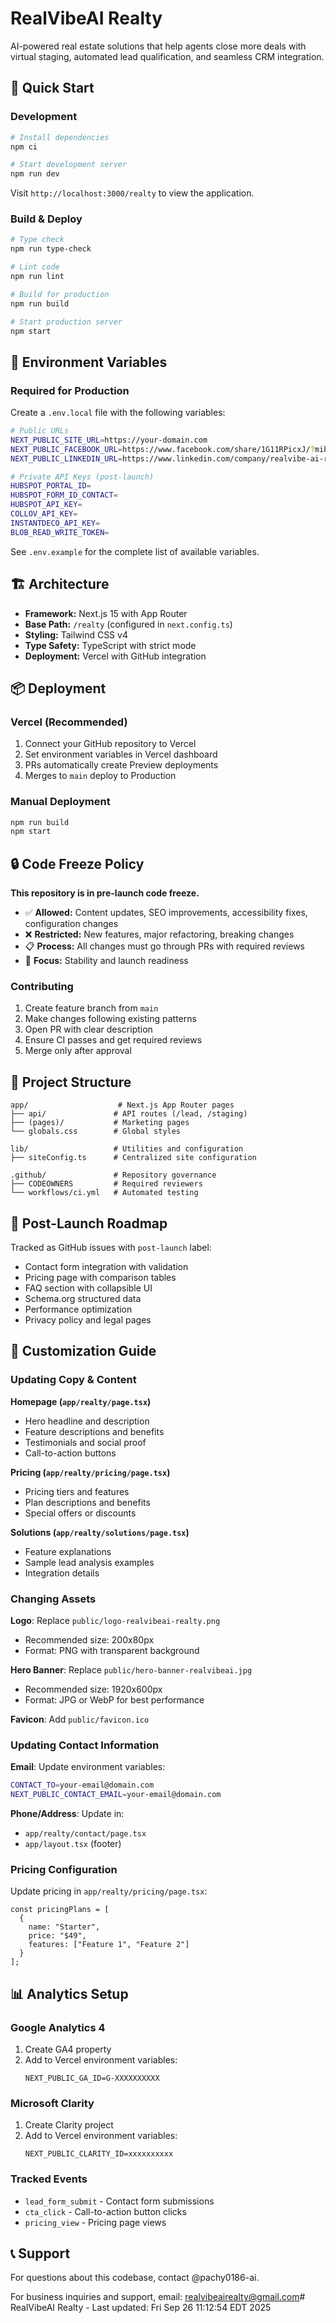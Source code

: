 # RealVibeAI Realty

AI-powered real estate solutions that help agents close more deals with virtual staging, automated lead qualification, and seamless CRM integration.

## 🚀 Quick Start

### Development

```bash
# Install dependencies
npm ci

# Start development server
npm run dev
```

Visit `http://localhost:3000/realty` to view the application.

### Build & Deploy

```bash
# Type check
npm run type-check

# Lint code
npm run lint

# Build for production
npm run build

# Start production server
npm start
```

## 🔧 Environment Variables

### Required for Production

Create a `.env.local` file with the following variables:

```bash
# Public URLs
NEXT_PUBLIC_SITE_URL=https://your-domain.com
NEXT_PUBLIC_FACEBOOK_URL=https://www.facebook.com/share/1G11RPicxJ/?mibextid=wwXIfr
NEXT_PUBLIC_LINKEDIN_URL=https://www.linkedin.com/company/realvibe-ai-realty/

# Private API Keys (post-launch)
HUBSPOT_PORTAL_ID=
HUBSPOT_FORM_ID_CONTACT=
HUBSPOT_API_KEY=
COLLOV_API_KEY=
INSTANTDECO_API_KEY=
BLOB_READ_WRITE_TOKEN=
```

See `.env.example` for the complete list of available variables.

## 🏗️ Architecture

- **Framework:** Next.js 15 with App Router
- **Base Path:** `/realty` (configured in `next.config.ts`)
- **Styling:** Tailwind CSS v4
- **Type Safety:** TypeScript with strict mode
- **Deployment:** Vercel with GitHub integration

## 📦 Deployment

### Vercel (Recommended)

1. Connect your GitHub repository to Vercel
2. Set environment variables in Vercel dashboard
3. PRs automatically create Preview deployments
4. Merges to `main` deploy to Production

### Manual Deployment

```bash
npm run build
npm start
```

## 🔒 Code Freeze Policy

**This repository is in pre-launch code freeze.**

- ✅ **Allowed:** Content updates, SEO improvements, accessibility fixes, configuration changes
- ❌ **Restricted:** New features, major refactoring, breaking changes
- 📋 **Process:** All changes must go through PRs with required reviews
- 🎯 **Focus:** Stability and launch readiness

### Contributing

1. Create feature branch from `main`
2. Make changes following existing patterns
3. Open PR with clear description
4. Ensure CI passes and get required reviews
5. Merge only after approval

## 📁 Project Structure

```
app/                    # Next.js App Router pages
├── api/               # API routes (/lead, /staging)
├── (pages)/           # Marketing pages
└── globals.css        # Global styles

lib/                   # Utilities and configuration
├── siteConfig.ts      # Centralized site configuration

.github/               # Repository governance
├── CODEOWNERS         # Required reviewers
└── workflows/ci.yml   # Automated testing
```

## 🎯 Post-Launch Roadmap

Tracked as GitHub issues with `post-launch` label:

- Contact form integration with validation
- Pricing page with comparison tables  
- FAQ section with collapsible UI
- Schema.org structured data
- Performance optimization
- Privacy policy and legal pages

## 🎨 Customization Guide

### Updating Copy & Content

**Homepage (`app/realty/page.tsx`)**
- Hero headline and description
- Feature descriptions and benefits  
- Testimonials and social proof
- Call-to-action buttons

**Pricing (`app/realty/pricing/page.tsx`)**
- Pricing tiers and features
- Plan descriptions and benefits
- Special offers or discounts

**Solutions (`app/realty/solutions/page.tsx`)**
- Feature explanations
- Sample lead analysis examples
- Integration details

### Changing Assets

**Logo**: Replace `public/logo-realvibeai-realty.png`
- Recommended size: 200x80px
- Format: PNG with transparent background

**Hero Banner**: Replace `public/hero-banner-realvibeai.jpg`
- Recommended size: 1920x600px
- Format: JPG or WebP for best performance

**Favicon**: Add `public/favicon.ico`

### Updating Contact Information

**Email**: Update environment variables:
```bash
CONTACT_TO=your-email@domain.com
NEXT_PUBLIC_CONTACT_EMAIL=your-email@domain.com
```

**Phone/Address**: Update in:
- `app/realty/contact/page.tsx`
- `app/layout.tsx` (footer)

### Pricing Configuration

Update pricing in `app/realty/pricing/page.tsx`:
```tsx
const pricingPlans = [
  {
    name: "Starter",
    price: "$49", 
    features: ["Feature 1", "Feature 2"]
  }
];
```

## 📊 Analytics Setup

### Google Analytics 4
1. Create GA4 property
2. Add to Vercel environment variables:
   ```
   NEXT_PUBLIC_GA_ID=G-XXXXXXXXXX
   ```

### Microsoft Clarity
1. Create Clarity project  
2. Add to Vercel environment variables:
   ```
   NEXT_PUBLIC_CLARITY_ID=xxxxxxxxxx
   ```

### Tracked Events
- `lead_form_submit` - Contact form submissions
- `cta_click` - Call-to-action button clicks
- `pricing_view` - Pricing page views

## 📞 Support

For questions about this codebase, contact @pachy0186-ai.

For business inquiries and support, email: realvibeairealty@gmail.com# RealVibeAI Realty - Last updated: Fri Sep 26 11:12:54 EDT 2025
